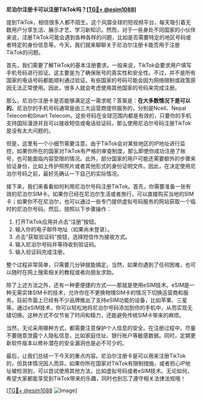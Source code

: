 **尼泊尔注册卡可以注册TikTok吗？[[TG💪+ @esim1088](https://t.me/s/esim1088)]**

提到TikTok，相信很多人都不陌生。这个风靡全球的短视频平台，每天吸引着无数用户分享生活、展示才艺、学习新知识。然而，对于一些身处不同国家的小伙伴来说，注册TikTok可能会遇到各种各样的问题，比如是否需要特定的地区号码或者特定的身份信息等。今天，我们就来聊聊关于尼泊尔注册卡能否用于注册TikTok的问题。

首先，我们需要了解TikTok的基本注册要求。一般来说，TikTok会要求用户填写手机号码进行验证。这主要是为了确保账号的真实性和安全性。不过，并不是所有国家的电话号码都能顺利通过验证。有些国家的号码可能会因为网络限制或政策原因无法正常使用。因此，很多人就会考虑使用其他国家的号码来完成注册。

那么，尼泊尔注册卡是否能够满足这一需求呢？答案是：**在大多数情况下是可以的**。尼泊尔的手机号码通常是由三大运营商提供服务的，分别是Ncell、Nepal Telecom和Smart Telecom。这些号码在全球范围内都是有效的，只要你的手机支持国际漫游并且可以接收短信或电话验证码，那么使用尼泊尔号码注册TikTok是没有太大问题的。

但是，这里有一个小细节需要注意。由于TikTok会对某些地区的IP地址进行监控，如果你所在的国家对TikTok有严格的审查制度，那么即使你成功注册了账号，也可能面临内容受限的情况。此外，部分国家的用户可能还需要额外的步骤来验证身份，比如上传护照照片或者其他形式的身份证明文件。因此，在决定使用尼泊尔号码之前，最好先确认一下自己的实际情况。

接下来，我们来看看如何利用尼泊尔号码注册TikTok。首先，你需要准备一张有效的尼泊尔SIM卡。如果你已经在尼泊尔生活或者旅行，可以直接购买当地的SIM卡；如果你不在尼泊尔，也可以通过一些专门提供虚拟号码服务的网站获取一个临时的尼泊尔号码。然后，按照以下步骤操作：

1. 打开TikTok应用并点击“注册”按钮。
2. 输入你的电子邮件地址（如果尚未登录）。
3. 点击“获取验证码”按钮，选择短信作为接收方式。
4. 输入尼泊尔号码并等待收到验证码。
5. 输入验证码完成注册。

整个过程非常简单，只需要几分钟就能搞定。当然，如果你遇到了任何困难，也可以随时在网上搜索相关的教程或者向朋友求助。

除了上述方法之外，还有一种更便捷的方式——那就是使用eSIM技术。eSIM是一种无需实体SIM卡的技术，允许你在不更换物理SIM卡的情况下切换运营商和服务。目前市面上已经有不少品牌推出了支持eSIM功能的设备，比如苹果、三星等。通过eSIM技术，你可以轻松地将尼泊尔号码添加到你的手机中，从而实现无缝切换。这种方式不仅节省了时间和精力，还能避免传统SIM卡带来的麻烦。

当然，无论采用哪种方式，都需要注意保护个人信息的安全。在注册过程中，尽量不要随意泄露个人隐私信息，比如家庭住址、银行账户等敏感数据。同时，定期更新软件版本以修补潜在的安全漏洞也是必不可少的。

最后，让我们总结一下今天的重点内容。尼泊尔注册卡是可以用来注册TikTok的，但具体情况因人而异。如果你所在国家对TikTok有限制措施，或者担心IP地址被检测到，可以尝试使用其他方法，比如虚拟号码或者eSIM技术。无论如何，希望大家都能享受到TikTok带来的乐趣，同时也别忘了遵守相关法律法规哦！

[[TG💪+ @esim1088](https://t.me/s/esim1088) ![Image](https://i.postimg.cc/4NQfJmqS/Snipaste-2025-05-13-00-14-12.png)]